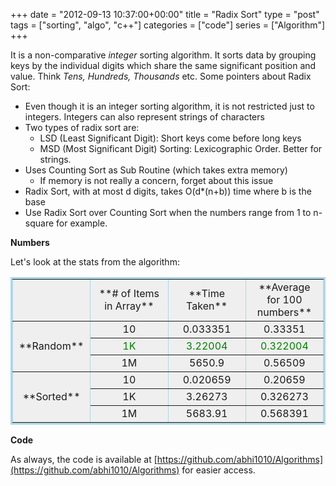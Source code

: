 +++
date = "2012-09-13 10:37:00+00:00"
title = "Radix Sort"
type = "post"
tags = ["sorting", "algo", "c++"]
categories = ["code"]
series = ["Algorithm"]
+++

It is a non-comparative _integer_ sorting algorithm. It sorts data by grouping keys by the individual digits which share the same significant position and value. Think _Tens, Hundreds, Thousands_ etc. Some pointers about Radix Sort:

  * Even though it is an integer sorting algorithm, it is not restricted just to integers. Integers can also represent strings of characters
  * Two types of radix sort are: 
    * LSD (Least Significant Digit): Short keys come before long keys
    * MSD (Most Significant Digit) Sorting: Lexicographic Order. Better for strings.
  * Uses Counting Sort as Sub Routine (which takes extra memory) 
    * If memory is not really a concern, forget about this issue
  * Radix Sort, with at most d digits, takes O(d*(n+b)) time where b is the base
  * Use Radix Sort over Counting Sort when the numbers range from 1 to n-square for example.
  

**Numbers**

Let's look at the stats from the algorithm:

<table style="border-bottom:lightblue solid;text-align:center;border-left:lightblue solid;background-color:#efefef;width:100%;border-collapse:collapse;border-top:lightblue solid;border-right:lightblue solid;" border="1" > <tbody > <tr >
<td style="width:25%;" >
</td>
<td style="width:25%;" >**# of Items in Array**
</td>
<td style="width:25%;" >**Time Taken**
</td>
<td style="width:25%;" >**Average for 100 numbers**
</td> </tr> <tr >
<td rowspan="3" >**Random**
</td>
<td >10
</td>
<td >0.033351
</td>
<td >0.33351
</td> </tr> <tr style="background-color:#efefef;color:#008000;" >
<td >1K
</td>
<td >3.22004
</td>
<td >0.322004
</td> </tr> <tr >
<td >1M
</td>
<td >5650.9
</td>
<td >0.56509
</td> </tr> <tr >
<td rowspan="3" >**Sorted**
</td>
<td >10
</td>
<td >0.020659
</td>
<td >0.20659
</td> </tr> <tr >
<td >1K
</td>
<td >3.26273
</td>
<td >0.326273
</td> </tr> <tr >
<td >1M
</td>
<td >5683.91
</td>
<td >0.568391
</td> </tr> </tbody> </table>

**Code**

As always, the code is available at [https://github.com/abhi1010/Algorithms](https://github.com/abhi1010/Algorithms) for easier access.
